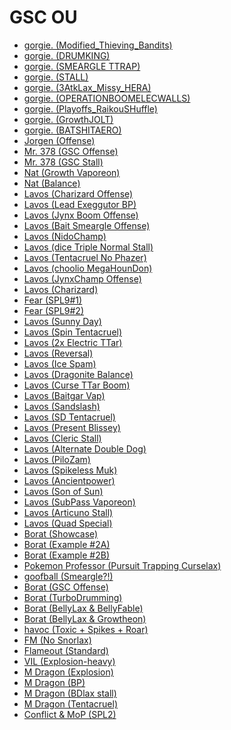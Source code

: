 # GSC OU

 - [gorgie. (Modified_Thieving_Bandits)][5]
 - [gorgie. (DRUMKING)][5]
 - [gorgie. (SMEARGLE TTRAP)][5]
 - [gorgie. (STALL)][5]
 - [gorgie. (3AtkLax_Missy_HERA)][5]
 - [gorgie. (OPERATIONBOOMELECWALLS)][5]
 - [gorgie. (Playoffs_RaikouSHuffle)][5]
 - [gorgie. (GrowthJOLT)][5]
 - [gorgie. (BATSHITAERO)][5]
 - [Jorgen (Offense)][10]
 - [Mr. 378 (GSC Offense)][2]
 - [Mr. 378 (GSC Stall)][2]
 - [Nat (Growth Vaporeon)][2]
 - [Nat (Balance)][2]
 - [Lavos (Charizard Offense)][4]
 - [Lavos (Lead Exeggutor BP)][4]
 - [Lavos (Jynx Boom Offense)][4]
 - [Lavos (Bait Smeargle Offense)][4]
 - [Lavos (NidoChamp)][4]
 - [Lavos (dice Triple Normal Stall)][4]
 - [Lavos (Tentacruel No Phazer)][4]
 - [Lavos (choolio MegaHounDon)][4]
 - [Lavos (JynxChamp Offense)][4]
 - [Lavos (Charizard)][4]
 - [Fear (SPL9#1)][4]
 - [Fear (SPL9#2)][4]
 - [Lavos (Sunny Day)][3]
 - [Lavos (Spin Tentacruel)][3]
 - [Lavos (2x Electric TTar)][3]
 - [Lavos (Reversal)][3]
 - [Lavos (Ice Spam)][3]
 - [Lavos (Dragonite Balance)][3]
 - [Lavos (Curse TTar Boom)][3]
 - [Lavos (Baitgar Vap)][3]
 - [Lavos (Sandslash)][3]
 - [Lavos (SD Tentacruel)][3]
 - [Lavos (Present Blissey)][3]
 - [Lavos (Cleric Stall)][3]
 - [Lavos (Alternate Double Dog)][3]
 - [Lavos (PiloZam)][3]
 - [Lavos (Spikeless Muk)][3]
 - [Lavos (Ancientpower)][3]
 - [Lavos (Son of Sun)][3]
 - [Lavos (SubPass Vaporeon)][3]
 - [Lavos (Articuno Stall)][3]
 - [Lavos (Quad Special)][3]
 - [Borat (Showcase)][7]
 - [Borat (Example #2A)][6]
 - [Borat (Example #2B)][6]
 - [Pokemon Professor (Pursuit Trapping Curselax)][1]
 - [goofball (Smeargle?!)][1]
 - [Borat (GSC Offense)][1]
 - [Borat (TurboDrumming)][1]
 - [Borat (BellyLax & BellyFable)][1]
 - [Borat (BellyLax & Growtheon)][1]
 - [havoc (Toxic + Spikes + Roar)][1]
 - [FM (No Snorlax)][1]
 - [Flameout (Standard)][1]
 - [VIL (Explosion-heavy)][1]
 - [M Dragon (Explosion)][8]
 - [M Dragon (BP)][8]
 - [M Dragon (BDlax stall)][8]
 - [M Dragon (Tentacruel)][8]
 - [Conflict & MoP (SPL2)][9]

[1]: https://www.smogon.com/forums/threads/3rd-gen-teams-archive.3469111/#post-4308072
[2]: https://www.smogon.com/forums/threads/roa-sample-teams-thread-v2.3549991/#post-6431086
[3]: https://www.smogon.com/forums/threads/nothing-changes.3644053/#post-7964551
[4]: https://www.smogon.com/forums/threads/my-spl-9-teams-review.3631088/#post-7730757
[5]: https://www.smogon.com/forums/threads/gorgie-old-gens-team-dump.3618023/#post-7546019
[6]: https://www.smogon.com/forums/threads/as-promised-thisisbob-think-of-it-as-my-guide-part-2-long.65122/#post-2379753
[7]: https://www.smogon.com/forums/threads/gsc-team-by-borat.3584375/#post-7027026
[8]: https://www.smogon.com/forums/threads/3rd-gen-teams-archive.3469111/page-2#post-4319078
[9]: https://www.smogon.com/forums/threads/3rd-gen-teams-archive.3469111/page-2#post-4319473
[10]: https://www.smogon.com/forums/threads/roa-sample-teams-thread.3522617/#post-5884060

[101]: http://archive.is/3ysQ8
[102]: http://archive.is/3ysQ8
[103]: http://archive.is/3ysQ8
[104]: http://archive.is/3ysQ8
[105]: http://archive.is/FY2xV
[106]: http://archive.is/3ysQ8
[107]: http://archive.is/OEtC4
[108]: http://archive.is/cdVF6
[109]: http://archive.is/EZe7x
[110]: http://archive.is/viyWW
